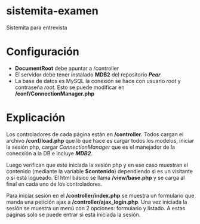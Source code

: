 sistemita-examen
================

Sistemita para entrevista

Configuración
=============
- **DocumentRoot** debe apuntar a /controller
- El servidor debe tener instalado **MDB2** del repositorio _**Pear**_
- La base de datos es MySQL la conexión se hace con usuario _root_ y contraseña _root_. Esto se puede modificar en **/conf/ConnectionManager.php**


Explicación
===========
Los controladores de cada página están en **/controller**. Todos cargan el archivo **/conf/load.php** que lo que hace es cargar todos los modelos, iniciar la sesión php, cargar _ConnectionManager_ que es el manejador de la conecxión a la DB e incluye _**MDB2**_.

Luego verifican que esté iniciada la sesión php y en ese caso muestran el contenido (mediante la variable **$contenido**) dependiendo si es un visitante o si está logueado. El html básico se llama **/view/base.php** y se carga al final en cada uno de los controladores.

Para iniciar sesión en el **/controller/index.php** se muestra un formulario que manda una petición ajax a **/controller/ajax\_login.php**. Una vez iniciada la sesión se muestra un menú con 2 opciones: formulario y listado. A estas páginas solo se puede entrar si está iniciada la sesión.
